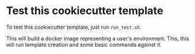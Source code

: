 # Test this cookiecutter template

To test this cookiecutter template, just run `run_test.sh`.

This will build a docker image representing a user's environment.
This, this will run template creation and some basic commands against it.